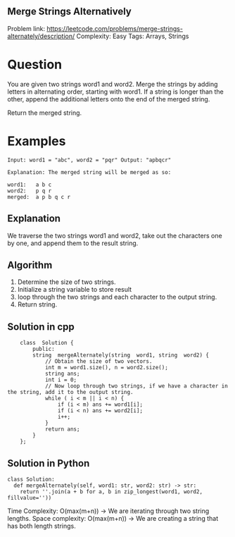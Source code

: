 ## Merge Strings Alternatively


Problem link: https://leetcode.com/problems/merge-strings-alternately/description/
Complexity: Easy 
Tags: Arrays, Strings


# Question

You are given two strings word1 and word2. Merge the strings by adding letters in alternating order, starting with word1. If a string is longer than the other, append the additional letters onto the end of the merged string.

Return the merged string.


# Examples

    Input: word1 = "abc", word2 = "pqr" Output: "apbqcr"
    
    Explanation: The merged string will be merged as so:
    
    word1:   a b c 
    word2:   p q r 
    merged:  a p b q c r

## Explanation

We traverse the two strings word1 and word2, take out the characters one by one, and append them to the result string.

## Algorithm

1. Determine the size of two strings.
2. Initialize a string variable to store result
3. loop through the two strings and each character to the output string. 
4. Return string. 

## Solution in cpp
```
    class  Solution {
    	public:
    	string  mergeAlternately(string  word1, string  word2) {
	    	// Obtain the size of two vectors.
    		int m = word1.size(), n = word2.size();
    		string ans;
    		int i = 0;
    		// Now loop through two strings, if we have a character in the string, add it to the output string.
    		while ( i < m || i < n) {
    			if (i < m) ans += word1[i];
    			if (i < n) ans += word2[i];
    			i++;
    		}
    		return ans;
    	}
    };
```

## Solution in Python
```
class Solution:
  def mergeAlternately(self, word1: str, word2: str) -> str:
    return ''.join(a + b for a, b in zip_longest(word1, word2, fillvalue=''))
```

Time Complexity: O(max(m+n)) -> We are iterating through two string lengths.
Space complexity: O(max(m+n)) -> We are creating a string that has both length strings. 